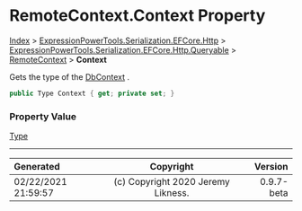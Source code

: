 ﻿# RemoteContext.Context Property

[Index](../index.md) > [ExpressionPowerTools.Serialization.EFCore.Http](ExpressionPowerTools.Serialization.EFCore.Http.a.md) > [ExpressionPowerTools.Serialization.EFCore.Http.Queryable](ExpressionPowerTools.Serialization.EFCore.Http.Queryable.n.md) > [RemoteContext](ExpressionPowerTools.Serialization.EFCore.Http.Queryable.RemoteContext.cs.md) > **Context**

Gets the type of the [DbContext](https://docs.microsoft.com/dotnet/api/microsoft.entityframeworkcore.dbcontext) .

```csharp
public Type Context { get; private set; }
```

### Property Value

 [Type](https://docs.microsoft.com/dotnet/api/system.type) 


---

| Generated | Copyright | Version |
| :-- | :-: | --: |
| 02/22/2021 21:59:57 | (c) Copyright 2020 Jeremy Likness. | 0.9.7-beta |
